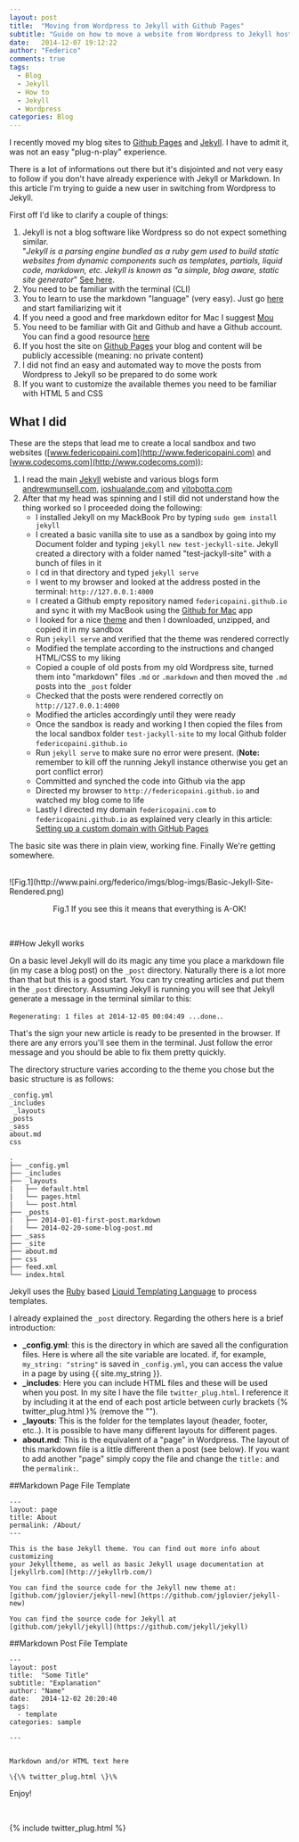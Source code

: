 ```yaml
---
layout: post
title:  "Moving from Wordpress to Jekyll with Github Pages"
subtitle: "Guide on how to move a website from Wordpress to Jekyll hosted by Github Pages"
date:   2014-12-07 19:12:22
author: "Federico"
comments: true
tags:
  - Blog
  - Jekyll
  - How to
  - Jekyll
  - Wordpress
categories: Blog
---
```


I recently moved my blog sites to [Github Pages](http://github.io) and [Jekyll](http://www.jekyll.org). I have to admit it, was not an easy "plug-n-play" experience.

There is a lot of informations out there but it's disjointed and not very easy to follow if you don't have already experience with Jekyll or Markdown.
In this article I'm trying to guide a new user in switching from Wordpress to Jekyll.

First off I'd like to clarify a couple of things:

1. Jekyll is not a blog software like Wordpress so do not expect something similar. <br> "*Jekyll is a parsing engine bundled as a ruby gem used to build static websites from dynamic components such as templates, partials, liquid code, markdown, etc. Jekyll is known as "a simple, blog aware, static site generator*" [See here](http://jekyllbootstrap.com/lessons/jekyll-introduction.html).
2. You need to be familiar with the terminal (CLI)
3. You to learn to use the markdown "language" (very easy). Just go [here](http://daringfireball.net/projects/markdown/syntax) and start familiarizing wit it 
4. If you need a good and free markdown editor for Mac I suggest [Mou](http://25.io/mou/)
5. You need to be familiar with Git and Github and have a Github account. You can find a good resource [here](http://sixrevisions.com/resources/git-tutorials-beginners/)
6. If you host the site on [Github Pages](https://help.github.com/articles/what-are-github-pages/) your blog and content will be publicly accessible (meaning: no private content)
7. I did not find an easy and automated way to move the posts from Wordpress to Jekyll so be prepared to do some work 
8. If you want to customize the available themes you need to be familiar with HTML 5 and CSS

## What I did

These are the steps that lead me to create a local sandbox and two websites ([www.federicopaini.com](http://www.federicopaini.com) and [www.codecoms.com](http://www.codecoms.com)):

1. I read the main [Jekyll](http://www.jekyll.org) webiste and various blogs form [andrewmunsell.com](https://learn.andrewmunsell.com/learn/jekyll-by-example/tutorial), [joshualande.com](http://joshualande.com/jekyll-github-pages-poole/) and [vitobotta.com](http://vitobotta.com/how-to-migrate-from-wordpress-to-jekyll/)
2. After that my head was spinning and I still did not understand how the thing worked so I proceeded doing the following: 
   * I installed Jekyll on my MackBook Pro by typing `sudo gem install jekyll`
   * I created a basic vanilla site to use as a sandbox by going into my Document folder and typing `jekyll new test-jeckyll-site`. Jekyll  created a directory with a folder named  "test-jackyll-site" with a bunch of files in it
   * I cd in that directory and typed `jekyll serve`
   * I went to my browser and looked at the address posted in the terminal: `http://127.0.0.1:4000`
   * I created a Github empty repository named `federicopaini.github.io` and sync it with my  MacBook using the [Github for Mac](https://mac.github.com/) app 
   * I looked for a nice [theme](http://jekyllthemes.org/) and then I downloaded, unzipped, and copied it in my sandbox
   * Run `jekyll serve` and verified that the theme was rendered correctly
   * Modified the template according to the instructions and changed HTML/CSS to my liking
   * Copied a couple of old posts from my old Wordpress site, turned them into "markdown" files `.md` or `.markdown` and then moved the `.md` posts into the `_post` folder 
   * Checked that the posts were rendered correctly on `http://127.0.0.1:4000`
   * Modified the articles accordingly until they were ready
   * Once the sandbox is ready and working I then copied the files from the local sandbox folder `test-jackyll-site` to my local Github folder `federicopaini.github.io` 
   * Run `jekyll serve` to make sure no error were present. (**Note:** remember to kill off the running Jekyll instance otherwise you get an port conflict error)
   * Committed and synched the code into Github via the app
   * Directed my browser to `http://federicopaini.github.io` and watched my blog come to life 
   * Lastly I directed my domain `federicopaini.com` to `federicopaini.github.io` as explained very clearly in this article: [Setting up a custom domain with GitHub Pages](https://help.github.com/articles/setting-up-a-custom-domain-with-github-pages/)
   
   
The basic site was there in plain view, working fine. Finally We're getting somewhere. 

<br>
![Fig.1](http://www.paini.org/federico/imgs/blog-imgs/Basic-Jekyll-Site-Rendered.png)
<p align=center>Fig.1 If you see this it means that everything is A-OK!</p>
<br>

##How Jekyll works

On a basic level Jekyll will do its magic any time you place a markdown file (in my case a blog post) on the `_post` directory. 
Naturally there is a lot more than that but this is a good start. You can try creating articles and put them in the `_post` directory. Assuming Jekyll is running you will see that Jekyll generate a message in the terminal similar to this: <br>

`Regenerating: 1 files at 2014-12-05 00:04:49 ...done.`. <br>

That's the sign your new article is ready to be presented in the browser. If there are any errors you'll see them in the terminal. Just follow the error message and you should be able to fix them pretty quickly.

The directory structure varies according to the theme you chose but the basic structure is as follows:

```
_config.yml
_includes
 _layouts
_posts
_sass
about.md
css

.
├── _config.yml
├── _includes
├── _layouts
|   ├── default.html
|   └── pages.html
|   └── post.html
├── _posts
|   ├── 2014-01-01-first-post.markdown
|   └── 2014-02-20-some-blog-post.md
├── _sass
├── _site
├── about.md
├── css
├── feed.xml
└── index.html

```

Jekyll uses the [Ruby](https://www.ruby-lang.org/en/) based [Liquid Templating Language](http://liquidmarkup.org/) to process templates. 

I already explained the `_post` directory. Regarding the others here is a brief introduction:
 
 * **_config.yml**: this is the directory in which are saved all the configuration files. Here is where all the site variable are located. if, for example, `my_string: "string"` is saved in `_config.yml`, you can access the value in a page by using \{\{ site.my_string \}\}. 
 * **_includes**: Here you can include HTML files and these will be used when you post. In my site I have the file `twitter_plug.html`. I reference it by including it  at the end of each post article between curly brackets \{\% twitter_plug.html \}\% (remove the "\").
 * **_layouts**: This is the folder for the templates layout (header, footer, etc..). It is possible to have many different layouts for different pages.
 * **about.md**: This is the equivalent of a "page" in Wordpress. The layout of this markdown file is a little different then a post (see below). If you want to add another "page" simply copy the file and change the `title:` and the `permalink:`.   

##Markdown Page File Template

```
---
layout: page
title: About
permalink: /About/
---

This is the base Jekyll theme. You can find out more info about customizing 
your Jekylltheme, as well as basic Jekyll usage documentation at
[jekyllrb.com](http://jekyllrb.com/)

You can find the source code for the Jekyll new theme at:
[github.com/jglovier/jekyll-new](https://github.com/jglovier/jekyll-new)

You can find the source code for Jekyll at
[github.com/jekyll/jekyll](https://github.com/jekyll/jekyll)

```

   
##Markdown Post File Template

```
---
layout: post
title:  "Some Title"
subtitle: "Explanation"
author: "Name"
date:   2014-12-02 20:20:40
tags:
  - template
categories: sample

---


Markdown and/or HTML text here

\{\% twitter_plug.html \}\%

```   
   
Enjoy!


<p>&nbsp;</p>
{% include twitter_plug.html %}
  
